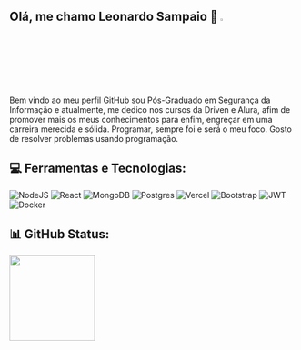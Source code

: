 ##  Olá, me chamo Leonardo Sampaio 👋 <img src="https://raw.githubusercontent.com/kaueMarques/kaueMarques/master/hi.gif" width="3%">

Bem vindo ao meu perfil GitHub sou Pós-Graduado em Segurança da Informação e atualmente, me dedico nos cursos da Driven e Alura, afim de promover mais os meus conhecimentos para enfim, engreçar em uma carreira merecida e sólida. Programar, sempre foi e será o meu foco. Gosto de resolver problemas usando programação. 
  
## 💻 Ferramentas e Tecnologias:


 ![NodeJS](https://img.shields.io/badge/node.js-6DA55F?style=flat&logo=node.js&logoColor=white) 
 ![React](https://img.shields.io/badge/react-%2320232a.svg?style=flat&logo=react&logoColor=%2361DAFB) 
 ![MongoDB](https://img.shields.io/badge/MongoDB-%234ea94b.svg?style=flat&logo=mongodb&logoColor=white) 
 ![Postgres](https://img.shields.io/badge/postgres-%23316192.svg?style=flat&logo=postgresql&logoColor=white) 
 ![Vercel](https://img.shields.io/badge/vercel-%23000000.svg?style=flat&logo=vercel&logoColor=white) 
 ![Bootstrap](https://img.shields.io/badge/bootstrap-%23563D7C.svg?style=flat&logo=bootstrap&logoColor=white) 
 ![JWT](https://img.shields.io/badge/JWT-black?style=flat&logo=JSON%20web%20tokens)
 ![Docker](https://img.shields.io/badge/docker-%230db7ed.svg?style=flat&logo=docker&logoColor=white) 


## 📊 GitHub Status:
<img height="150em" src="https://github-readme-stats.vercel.app/api/top-langs/?username=leopsam&layout=compact&langs_count=7&theme=github_dark"/>

<!--<img align="center" alt="leo-pic" height="150" style="border-radius:50px;" src="https://clubedosgeeks.com.br/wp-content/uploads/2016/01/dormrm.gif">-->

